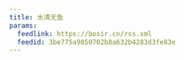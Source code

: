 ```yaml
---
title: 水清无鱼
params:
  feedlink: https://bosir.cn/rss.xml
  feedid: 3be775a9850702b8a632b4283d3fe83e
---
```

